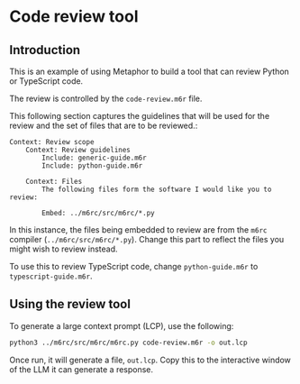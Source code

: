 # Code review tool

## Introduction

This is an example of using Metaphor to build a tool that can review Python or TypeScript code.

The review is controlled by the `code-review.m6r` file.

This following section captures the guidelines that will be used for the review and the set of files that are to be
reviewed.:

```
Context: Review scope
    Context: Review guidelines
        Include: generic-guide.m6r
        Include: python-guide.m6r

    Context: Files
        The following files form the software I would like you to review:

        Embed: ../m6rc/src/m6rc/*.py
```

In this instance, the files being embedded to review are from the `m6rc` compiler (`../m6rc/src/m6rc/*.py`).  Change this
part to reflect the files you might wish to review instead.

To use this to review TypeScript code, change `python-guide.m6r` to `typescript-guide.m6r`.

## Using the review tool

To generate a large context prompt (LCP), use the following:

```bash
python3 ../m6rc/src/m6rc/m6rc.py code-review.m6r -o out.lcp
```

Once run, it will generate a file, `out.lcp`.  Copy this to the interactive window of the LLM it can generate a response.


